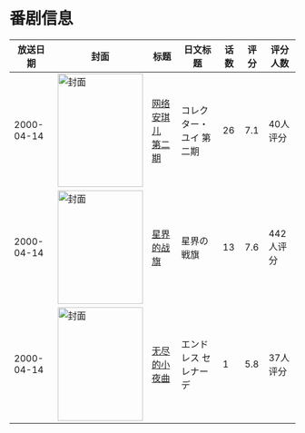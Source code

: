 # 番剧信息

|放送日期|封面|标题|日文标题|话数|评分|评分人数|
|---|---|---|---|---|---|---|
|2000-04-14|<img src="//lain.bgm.tv/pic/cover/c/31/b9/4024_rrDDD.jpg" alt="封面" style="width:150px;height:200px;object-fit:cover;">|[网络安琪儿 第二期](https://bangumi.tv/subject/4024)|コレクター・ユイ 第二期|26|7.1|40人评分|
|2000-04-14|<img src="//lain.bgm.tv/pic/cover/c/3d/a9/9617_zyLSw.jpg" alt="封面" style="width:150px;height:200px;object-fit:cover;">|[星界的战旗](https://bangumi.tv/subject/9617)|星界の戦旗|13|7.6|442人评分|
|2000-04-14|<img src="/img/no_icon_subject.png" alt="封面" style="width:150px;height:200px;object-fit:cover;">|[无尽的小夜曲](https://bangumi.tv/subject/103840)|エンドレス セレナーデ|1|5.8|37人评分|
